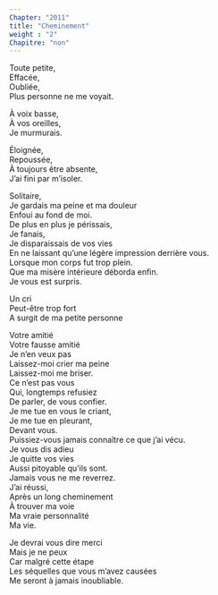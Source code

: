 ```yaml
---
Chapter: "2011"
title: "Cheminement"
weight : "2"
Chapitre: "non"
---
```

Toute petite,  
Effacée,  
Oubliée,  
Plus personne ne me voyait.

À voix basse,  
À vos oreilles,  
Je murmurais.

Éloignée,  
Repoussée,  
À toujours être absente,  
J’ai fini par m’isoler.

Solitaire,  
Je gardais ma peine et ma douleur  
Enfoui au fond de moi.  
De plus en plus je périssais,  
Je fanais,  
Je disparaissais de vos vies  
En ne laissant qu’une légère impression derrière vous.  
Lorsque mon corps fut trop plein.    
Que ma misère intérieure déborda enfin.  
Je vous est surpris.

Un cri  
Peut-être trop fort  
A surgit de ma petite personne  

Votre amitié  
Votre fausse amitié  
Je n’en veux pas  
Laissez-moi crier ma peine  
Laissez-moi me briser.  
Ce n’est pas vous  
Qui, longtemps refusiez  
De parler, de vous confier.  
Je me tue en vous le criant,  
Je me tue en pleurant,  
Devant vous.  
Puissiez-vous jamais connaître ce que j’ai vécu.  
Je vous dis adieu  
Je quitte vos vies  
Aussi pitoyable qu’ils sont.  
Jamais vous ne me reverrez.  
J’ai réussi,  
Après un long cheminement  
À trouver ma voie  
Ma vraie personnalité  
Ma vie.  

Je devrai vous dire merci  
Mais je ne peux  
Car malgré cette étape  
Les séquelles que vous m’avez causées  
Me seront à jamais inoubliable.


